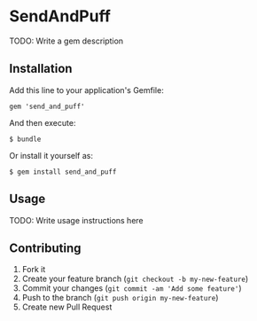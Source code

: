 # SendAndPuff

TODO: Write a gem description

## Installation

Add this line to your application's Gemfile:

    gem 'send_and_puff'

And then execute:

    $ bundle

Or install it yourself as:

    $ gem install send_and_puff

## Usage

TODO: Write usage instructions here

## Contributing

1. Fork it
2. Create your feature branch (`git checkout -b my-new-feature`)
3. Commit your changes (`git commit -am 'Add some feature'`)
4. Push to the branch (`git push origin my-new-feature`)
5. Create new Pull Request
